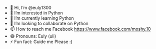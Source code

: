 - 👋 Hi, I’m @euly1300
- 👀 I’m interested in Python
- 🌱 I’m currently learning Python
- 💞️ I’m looking to collaborate on Python
- 📫 How to reach me Facebook https://www.facebook.com/moshy.10
- 😄 Pronouns: Euly (uli)
- ⚡ Fun fact: Guide me Please :)

<!---
euly1300/euly1300 is a ✨ special ✨ repository because its `README.md` (this file) appears on your GitHub profile.
You can click the Preview link to take a look at your changes.
--->
